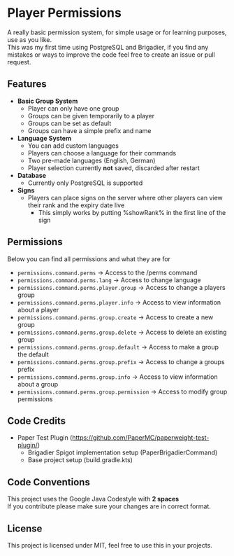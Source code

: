 # Player Permissions

A really basic permission system, for simple usage or for learning purposes, use as you like.
<br>
This was my first time using PostgreSQL and Brigadier, if you find any mistakes or ways to improve the code feel free to
create an issue or pull
request.

## Features

- **Basic Group System**
    - Player can only have one group
    - Groups can be given temporarily to a player
    - Groups can be set as default
    - Groups can have a simple prefix and name
- **Language System**
    - You can add custom languages
    - Players can choose a language for their commands
    - Two pre-made languages (English, German)
    - Player selection currently **not** saved, discarded after restart
- **Database**
    - Currently only PostgreSQL is supported
- **Signs**
    - Players can place signs on the server where other players can view their rank and the expiry date live
        - This simply works by putting %showRank% in the first line of the sign

## Permissions

Below you can find all permissions and what they are for

- `permissions.command.perms` -> Access to the /perms command
- `permissions.command.perms.lang` -> Access to change language
- `permissions.command.perms.player.group` -> Access to change a players group
- `permissions.command.perms.player.info` -> Access to view information about a player
- `permissions.command.perms.group.create` -> Access to create a new group
- `permissions.command.perms.group.delete` -> Access to delete an existing group
- `permissions.command.perms.group.default` -> Access to make a group the default
- `permissions.command.perms.group.prefix` -> Access to change a groups prefix
- `permissions.command.perms.group.info` -> Access to view information about a group
- `permissions.command.perms.group.permission` -> Access to modify group permissions

## Code Credits

- Paper Test Plugin (https://github.com/PaperMC/paperweight-test-plugin/)
    - Brigadier Spigot implementation setup (PaperBrigadierCommand)
    - Base project setup (build.gradle.kts)

## Code Conventions

This project uses the Google Java Codestyle with **2 spaces**
<br>
If you contribute please make sure your changes are in correct format.

## License

This project is licensed under MIT, feel free to use this in your projects.